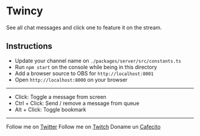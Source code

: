 # Twincy
See all chat messages and click one to feature it on the stream.

## Instructions
* Update your channel name on `./packages/server/src/constants.ts`
* Run `npm start` on the console while being in this directory
* Add a browser source to OBS for `http://localhost:8001`
* Open `http://localhost:8000` on your browser
---
* Click: Toggle a message from screen
* Ctrl + Click: Send / remove a message from queue
* Alt + Click: Toggle bookmark

---
Follow me on [Twitter](https://twitter.gonzalopozzo.com)
Follow me on [Twitch](https://twitch.gonzalopozzo.com)
Doname un [Cafecito](https://cafecito.gonzalopozzo.com)